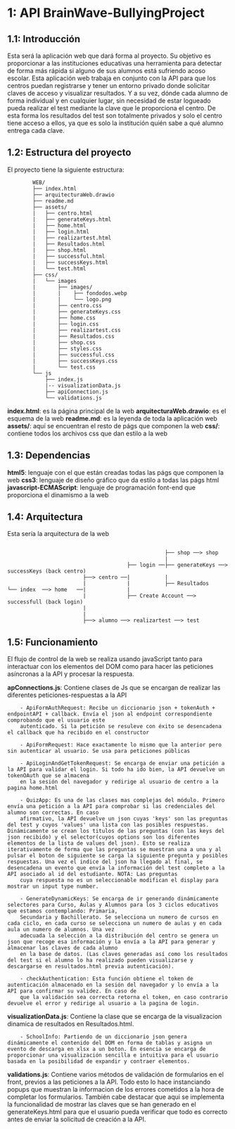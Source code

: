 # 1: API BrainWave-BullyingProject

## 1.1: Introducción
Esta será la aplicación web que dará forma al proyecto. Su objetivo es proporcionar a las instituciones educativas una herramienta para detectar de forma más rápida si alguno de sus alumnos está sufriendo acoso escolar. Esta aplicación web trabaja en conjunto con la API para que los centros puedan registrarse y tener un entorno privado donde solicitar claves de acceso y visualizar resultados. Y a su vez, dónde cada alumno de forma individual y en cualquier lugar, sin necesidad de estar logueado pueda realizar el test mediante la clave que le proporciona el centro. De esta forma los resultados del test son totalmente privados y solo el centro tiene acceso a ellos, ya que es solo la institución quién sabe a qué alumno entrega cada clave. 

## 1.2: Estructura del proyecto
El proyecto tiene la siguiente estructura:
```
        WEB/
        ├── index.html
        ├── arquitecturaWeb.drawio
        ├── readme.md
        ├── assets/
        |   ├── centro.html
        |   ├── generateKeys.html
        |   ├── home.html
        |   ├── login.html
        |   ├── realizartest.html
        |   ├── Resultados.html
        |   ├── shop.html
        |   ├── successful.html
        |   ├── successKeys.html
        |   └── test.html
        ├── css/
        |   └── images
        |       ├── images/
        |       |    ├── fondodos.webp
        |       |    └── logo.png
        |       ├── centro.css
        |       ├── generateKeys.css
        |       ├── home.css
        |       ├── login.css
        |       ├── realizartest.css
        |       ├── Resultados.css
        |       ├── shop.css
        |       ├── styles.css
        |       ├── successful.css
        |       ├── successKeys.css
        |       └── test.css
        └── js
            ├── index.js
            |-- visualizationData.js     
            ├── apiConnection.js
            └── validations.js
```

**index.html**: es la página principal de la web
**arquitecturaWeb.drawio**: es el esquema de la web
**readme.md**: es la leyenda de toda la aplicación web
**assets/**: aquí se encuentran el resto de págs que componen la web
**css/**: contiene todos los archivos css que dan estilo a la web

## 1.3: Dependencias
**html5**: lenguaje con el que están creadas todas las págs que componen la web
**css3**: lenguaje de diseño gráfico que da estilo a todas las págs html
**javascript-ECMAScript**: lenguaje de programación font-end que proporciona el dinamismo a la web

## 1.4: Arquitectura
Esta sería la arquitectura de la web
```

                                                  ├── shop ──> shop
                                                  |
                                      ├── login ──├── generateKeys ──> successKeys (back centro)
                        ├──> centro ──|           |
                        |             |           ├── Resultados
└── index  ──> home   ──|             |         
                        |             ├── Create Account ──> successfull (back login)
                        |
                        |
                        ├──> alumno ──> realizartest ──> test

```

## 1.5: Funcionamiento
El flujo de control de la web se realiza usando javaScript tanto para interactuar con los elementos del DOM como para hacer las peticiones asíncronas a la API y procesar
la respuesta. 

**apConnections.js**: Contiene clases de Js que se encargan de realizar las diferentes peticiones-respuestas a la API

        - ApiFormAuthRequest: Recibe un diccionario json + tokenAuth + endpointAPI + callback. Envía el json al endpoint correspondiente comprobando que el usuario este
        autenticado. Si la petición se resuleve con éxito se desencadena el callback que ha recibido en el constructor

        - ApiFormRequest: Hace exactamente lo mismo que la anterior pero sin autenticar al usuario. Se usa para peticiones públicas 

        - ApiLoginAndGetTokenRequest: Se encarga de enviar una petición a la API para validar el login. Si todo ha ido bien, la API devuelve un tokenOAuth que se almacena
        en la sesión del navegador y redirige al usuario de centro a la pagina home.html

        - QuizApp: Es una de las clases mas complejas del módulo. Primero envía una petición a la API para comprobar si las credenciales del alumno son correctas. En caso
        afirmativo, la API devuelve un json cuyas 'keys' son las preguntas del test y cuyos 'values' una lista con las posibles respuestas. Dinámicamente se crean los titulos de las preguntas (con las keys del json recibido) y el selector(cuyos options son los diferentes elementos de la lista de values del json). Esto se realiza iterativamente de forma que las preguntas se muestran una a una y al pulsar el boton de siguiente se carga la siguiente pregunta y posibles respuestas. Una vez el indice del json ha llegado al final, se desencadena un evento que envía la información del test completo a la API asociado al id del estudiante. NOTA: Las preguntas 
        cuya respuesta no es un seleccionable modifican el display para mostrar un input type number.

        - GenerateDynamicKeys: Se encarga de ir generando dinámicamente selectores para Curso, Aulas y Alumnos para los 3 ciclos educativos que estamos contemplando: Primaria,
        Secundaria y Bachillerato. Se selecciona un numero de cursos en cada ciclo, en cada curso se selecciona un numero de aulas y en cada aula un numero de alumnos. Una vez
        adecuada la selección a la distribución del centro se genera un json que recoge esa información y la envía a la API para generar y almacenar las claves de cada alumno
        en la base de datos. (Las claves generadas así como los resultados del test si el alumno lo ha realizado pueden visualizarse y descargarse en resultados.html previa autenticación).

        - checkAuthentication: Esta función obtiene el token de autenticación almacenado en la sesión del navegador y lo envía a la API para confirmar su validez. En caso de
        que la validación sea correcta retorna el token, en caso contrario devuelve el error y redirige al usuario a la pagina de login.

**visualizationData.js**: Contiene la clase que se encarga de la visualizacion dinamica de resultados en Resultados.html.

        - SchoolInfo: Partiendo de un diccionario json genera dinámicamente el contenido del DOM en forma de tablas y asigna un evento de descarga en xlsx a un boton. En esencia se encarga de proporcionar una visualización sencilla e intuitiva para el usuario basada en la posibilidad de expandir y contraer elementos.

**validations.js**: Contiene varios métodos de validación de formularios en el front, previos a las peticiones a la API. Todo esto lo hace instanciando popups 
                que muestran la informacion de los errores cometidos a la hora de completar los formularios. También cabe destacar que 
                aqui se implementa la funcionalidad de mostrar las claves que se han generado en el generateKeys.html para que el usuario pueda verificar que todo es correcto antes de enviar la solicitud de creación a la API.


